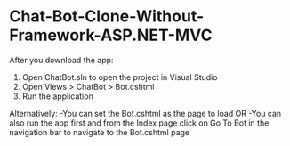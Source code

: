 # Chat-Bot-Clone-Without-Framework-ASP.NET-MVC

After you download the app:
1) Open ChatBot.sln to open the project in Visual Studio
2) Open Views > ChatBot > Bot.cshtml
3) Run the application

Alternatively:
-You can set the Bot.cshtml as the page to load
OR
-You can also run the app first and from the Index page click on Go To Bot in the navigation bar to navigate to the Bot.cshtml page
